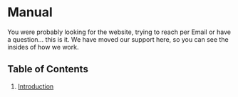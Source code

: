 # Manual
You were probably looking for the website, trying to reach per Email or have a question... this is it. We have moved our support here, so you can see the insides of how we work.

## Table of Contents

1. [Introduction](https://github.com/Student-Campus-Melaten/Manual/blob/main/01-Introduction.md)
